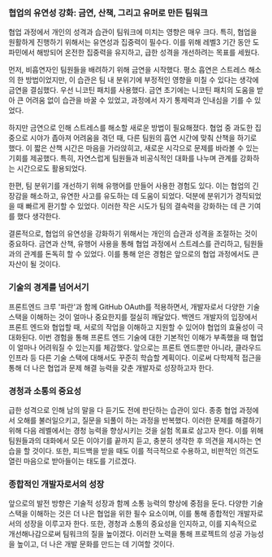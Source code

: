 ### 협업의 유연성 강화: 금연, 산책, 그리고 유머로 만든 팀워크

협업 과정에서 개인의 성격과 습관이 팀워크에 미치는 영향은 매우 크다. 특히, 협업을 원활하게 진행하기 위해서는 유연성과 집중력이 필수다. 이를 위해 레벨3 기간 동안 도파민에서 해방되어 온전한 집중력을 유지하고, 급한 성격을 개선하려는 목표를 세웠다.

먼저, 비흡연자인 팀원들을 배려하기 위해 금연을 시작했다. 평소 흡연은 스트레스 해소의 한 방법이었지만, 이 습관은 팀 내 분위기에 부정적인 영향을 미칠 수 있다는 생각에 금연을 결심했다. 우선 니코틴 패치를 사용했다. 금연 초기에는 니코틴 패치의 도움을 받아 큰 어려움 없이 습관을 바꿀 수 있었고, 과정에서 자기 통제력과 인내심을 기를 수 있었다.

하지만 금연으로 인해 스트레스를 해소할 새로운 방법이 필요해졌다. 협업 중 과도한 집중으로 시야가 좁아져 어려움을 겪던 때, 다른 팀원의 흡연 시간에 맞춰 산책을 하기로 했다. 이 짧은 산책 시간은 마음을 가라앉히고, 새로운 시각으로 문제를 바라볼 수 있는 기회를 제공했다. 특히, 자연스럽게 팀원들과 비공식적인 대화를 나누며 관계를 강화하는 시간으로도 활용되었다.

한편, 팀 분위기를 개선하기 위해 유행어를 만들어 사용한 경험도 있다. 이는 협업의 긴장감을 해소하고, 유연한 사고를 유도하는 데 도움이 되었다. 덕분에 분위기가 경직되었을 때 빠르게 환기할 수 있었다. 이러한 작은 시도가 팀의 결속력을 강화하는 데 큰 기여를 했다 생각한다.

결론적으로, 협업의 유연성을 강화하기 위해서는 개인의 습관과 성격을 조절하는 것이 중요하다. 금연과 산책, 유행어 사용을 통해 협업 과정에서 스트레스를 관리하고, 팀원들과의 관계를 돈독히 할 수 있었다. 이를 통해 얻은 경험은 앞으로의 협업 과정에서도 큰 자산이 될 것이다.

### 기술의 경계를 넘어서기

프론트엔드 크루 '파란'과 함께 GitHub OAuth를 적용하면서, 개발자로서 다양한 기술 스택을 이해하는 것이 얼마나 중요한지를 절실히 깨달았다. 백엔드 개발자의 입장에서 프론트 엔드와 협업할 때, 서로의 작업을 이해하고 지원할 수 있어야 협업의 효율성이 극대화된다. 이번 경험을 통해 프론트 엔드 기술에 대한 기본적인 이해가 부족했을 때 협업이 얼마나 어려워질 수 있는지를 체감했다. 앞으로는 프론트 엔드뿐만 아니라, 클라우드 인프라 등 다른 기술 스택에 대해서도 꾸준히 학습할 계획이다. 이로써 다학제적 접근을 통해 더 나은 협업과 문제 해결 능력을 갖춘 개발자로 성장하고자 한다.

### 경청과 소통의 중요성

급한 성격으로 인해 남의 말을 다 듣기도 전에 판단하는 습관이 있다. 종종 협업 과정에서 오해를 불러일으키고, 질문을 되풀이 하는 과정을 반복했다. 이러한 문제를 해결하기 위해 다음 레벨에서는 경청 능력을 향상시키는 것을 실험 목표로 삼고자 한다. 이를 위해 팀원들과의 대화에서 모든 이야기를 끝까지 듣고, 충분히 생각한 후 의견을 제시하는 연습을 할 것이다. 또한, 피드백을 받을 때도 이를 적극적으로 수용하고, 비판적인 의견도 열린 마음으로 받아들이는 태도를 기르겠다.

### 종합적인 개발자로서의 성장

앞으로의 발전 방향은 기술적 성장과 함께 소통 능력의 향상에 중점을 둔다. 다양한 기술 스택을 이해하는 것은 더 나은 협업을 위한 필수 요소이며, 이를 통해 종합적인 개발자로서의 성장을 이루고자 한다. 또한, 경청과 소통의 중요성을 인지하고, 이를 지속적으로 개선해나감으로써 팀워크의 질을 높이겠다. 이러한 노력을 통해 프로젝트의 성공 가능성을 높이고, 더 나은 개발 문화를 만드는 데 기여할 것이다.
